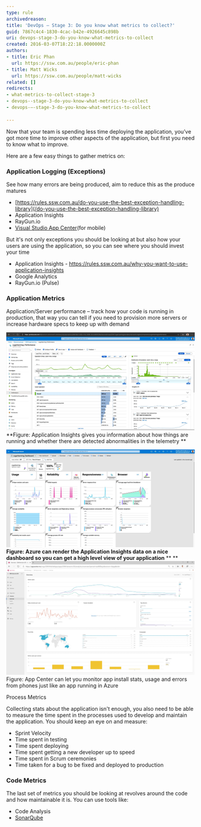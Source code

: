 ```yaml
---
type: rule
archivedreason: 
title: 'DevOps – Stage 3: Do you know what metrics to collect?'
guid: 7867c4c4-1830-4cac-b42e-4926645c898b
uri: devops-stage-3-do-you-know-what-metrics-to-collect
created: 2016-03-07T18:22:18.0000000Z
authors:
- title: Eric Phan
  url: https://ssw.com.au/people/eric-phan
- title: Matt Wicks
  url: https://ssw.com.au/people/matt-wicks
related: []
redirects:
- what-metrics-to-collect-stage-3
- devops--stage-3-do-you-know-what-metrics-to-collect
- devops-–-stage-3-do-you-know-what-metrics-to-collect

---
```


Now that your team is spending less time deploying the application, you’ve got more time to improve other aspects of the application, but first you need to know what to improve.

Here are a few easy things to gather metrics on:

<!--endintro-->



### Application Logging (Exceptions)

See how many errors are being produced, aim to reduce this as the produce matures



* [https://rules.ssw.com.au/do-you-use-the-best-exception-handling-library](/do-you-use-the-best-exception-handling-library)
* Application Insights
* RayGun.io
* [Visual Studio App Center](https://appcenter.ms/)(for mobile)




But it's not only exceptions you should be looking at but also how your users are using the application, so you can see where you should invest your time

* Application Insights - https://rules.ssw.com.au/why-you-want-to-use-application-insights
* Google Analytics
* RayGun.io (Pulse)




### Application Metrics

Application/Server performance – track how your code is running in production, that way you can tell if you need to provision more servers or increase hardware specs to keep up with demand

![](2020-03-24_15-27-26.jpg)
 **Figure: Application Insights gives you information about how things are running and whether there are detected abnormalities in the telemetry
** 


![](2020-03-24_15-27-45.jpg)
 **Figure: Azure can render the Application Insights data on a nice dashboard so you can get a high level view of your application** **
** ![](2020-03-24_15-28-22.jpg)
Figure: App Center can let you monitor app install stats, usage and errors from phones just like an app running in Azure


Process Metrics

Collecting stats about the application isn't enough, you also need to be able to measure the time spent in the processes used to develop and maintain the application. You should keep an eye on and measure:

* Sprint Velocity
* Time spent in testing
* Time spent deploying
* Time spent getting a new developer up to speed
* Time spent in Scrum ceremonies
* Time taken for a bug to be fixed and deployed to production


### Code Metrics 


The last set of metrics you should be looking at revolves around the code and how maintainable it is. You can use tools like:

* Code Analysis
* [SonarQube](https://www.sonarqube.org/)
